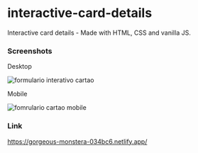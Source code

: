 # interactive-card-details
Interactive card details - Made with HTML, CSS and vanilla JS.

### Screenshots

Desktop

![formulario interativo cartao](https://user-images.githubusercontent.com/104312621/208683099-f8b89208-cf99-4dbe-a77e-498247a8f109.jpg)

Mobile

![fomrulario cartao mobile](https://user-images.githubusercontent.com/104312621/208683217-8a552d54-6fe6-480a-b8bc-652094fad6de.jpg)

### Link

https://gorgeous-monstera-034bc6.netlify.app/
